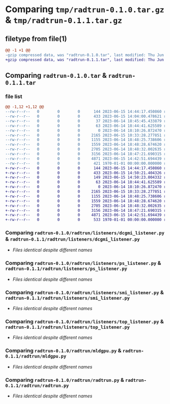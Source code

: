# Comparing `tmp/radtrun-0.1.0.tar.gz` & `tmp/radtrun-0.1.1.tar.gz`

## filetype from file(1)

```diff
@@ -1 +1 @@
-gzip compressed data, was "radtrun-0.1.0.tar", last modified: Thu Jun 15 14:44:29 2023, max compression
+gzip compressed data, was "radtrun-0.1.1.tar", last modified: Thu Jun 15 14:50:23 2023, max compression
```

## Comparing `radtrun-0.1.0.tar` & `radtrun-0.1.1.tar`

### file list

```diff
@@ -1,12 +1,12 @@
--rw-r--r--   0        0        0      144 2023-06-15 14:44:17.450860 radtrun-0.1.0/README.md
--rw-r--r--   0        0        0      433 2023-06-15 14:04:00.478621 radtrun-0.1.0/pyproject.toml
--rw-r--r--   0        0        0       37 2023-06-14 18:45:45.433879 radtrun-0.1.0/radtrun/__init__.py
--rw-r--r--   0        0        0       63 2023-06-14 18:44:41.625589 radtrun-0.1.0/radtrun/__main__.py
--rw-r--r--   0        0        0        0 2023-06-14 18:10:26.872470 radtrun-0.1.0/radtrun/listeners/__init__.py
--rw-r--r--   0        0        0     2165 2023-06-15 10:33:28.277851 radtrun-0.1.0/radtrun/listeners/dcgmi_listener.py
--rw-r--r--   0        0        0     1155 2023-06-14 18:48:25.738606 radtrun-0.1.0/radtrun/listeners/ps_listener.py
--rw-r--r--   0        0        0     1559 2023-06-14 18:48:28.674620 radtrun-0.1.0/radtrun/listeners/smi_listener.py
--rw-r--r--   0        0        0     2705 2023-06-14 18:48:32.002635 radtrun-0.1.0/radtrun/listeners/top_listener.py
--rw-r--r--   0        0        0     3156 2023-06-14 18:47:21.690315 radtrun-0.1.0/radtrun/mldgpu.py
--rw-r--r--   0        0        0     4871 2023-06-15 14:42:51.694439 radtrun-0.1.0/radtrun/radtrun.py
--rw-r--r--   0        0        0      421 1970-01-01 00:00:00.000000 radtrun-0.1.0/PKG-INFO
+-rw-r--r--   0        0        0      144 2023-06-15 14:44:17.450860 radtrun-0.1.1/README.md
+-rw-r--r--   0        0        0      433 2023-06-15 14:50:21.404326 radtrun-0.1.1/pyproject.toml
+-rw-r--r--   0        0        0      149 2023-06-15 14:50:23.004332 radtrun-0.1.1/radtrun/__init__.py
+-rw-r--r--   0        0        0       63 2023-06-14 18:44:41.625589 radtrun-0.1.1/radtrun/__main__.py
+-rw-r--r--   0        0        0        0 2023-06-14 18:10:26.872470 radtrun-0.1.1/radtrun/listeners/__init__.py
+-rw-r--r--   0        0        0     2165 2023-06-15 10:33:28.277851 radtrun-0.1.1/radtrun/listeners/dcgmi_listener.py
+-rw-r--r--   0        0        0     1155 2023-06-14 18:48:25.738606 radtrun-0.1.1/radtrun/listeners/ps_listener.py
+-rw-r--r--   0        0        0     1559 2023-06-14 18:48:28.674620 radtrun-0.1.1/radtrun/listeners/smi_listener.py
+-rw-r--r--   0        0        0     2705 2023-06-14 18:48:32.002635 radtrun-0.1.1/radtrun/listeners/top_listener.py
+-rw-r--r--   0        0        0     3156 2023-06-14 18:47:21.690315 radtrun-0.1.1/radtrun/mldgpu.py
+-rw-r--r--   0        0        0     4871 2023-06-15 14:42:51.694439 radtrun-0.1.1/radtrun/radtrun.py
+-rw-r--r--   0        0        0      533 1970-01-01 00:00:00.000000 radtrun-0.1.1/PKG-INFO
```

### Comparing `radtrun-0.1.0/radtrun/listeners/dcgmi_listener.py` & `radtrun-0.1.1/radtrun/listeners/dcgmi_listener.py`

 * *Files identical despite different names*

### Comparing `radtrun-0.1.0/radtrun/listeners/ps_listener.py` & `radtrun-0.1.1/radtrun/listeners/ps_listener.py`

 * *Files identical despite different names*

### Comparing `radtrun-0.1.0/radtrun/listeners/smi_listener.py` & `radtrun-0.1.1/radtrun/listeners/smi_listener.py`

 * *Files identical despite different names*

### Comparing `radtrun-0.1.0/radtrun/listeners/top_listener.py` & `radtrun-0.1.1/radtrun/listeners/top_listener.py`

 * *Files identical despite different names*

### Comparing `radtrun-0.1.0/radtrun/mldgpu.py` & `radtrun-0.1.1/radtrun/mldgpu.py`

 * *Files identical despite different names*

### Comparing `radtrun-0.1.0/radtrun/radtrun.py` & `radtrun-0.1.1/radtrun/radtrun.py`

 * *Files identical despite different names*

